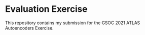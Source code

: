 # Evaluation Exercise

This repository contains my submission for the GSOC 2021 ATLAS Autoencoders Exercise.
